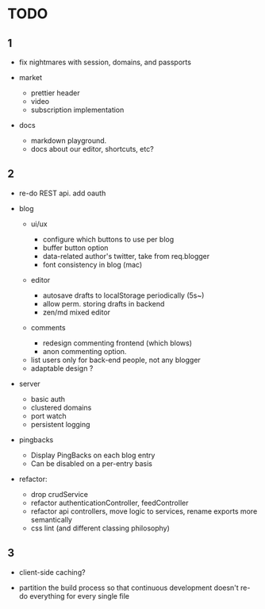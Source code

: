 # TODO 

## 1

- fix nightmares with session, domains, and passports

- market
  - prettier header
  - video
  - subscription implementation

- docs
  - markdown playground.
  - docs about our editor, shortcuts, etc?



## 2

- re-do REST api. add oauth

- blog
  + ui/ux
    - configure which buttons to use per blog
    - buffer button option
    - data-related author's twitter, take from req.blogger
    - font consistency in blog (mac)

  + editor    
    - autosave drafts to localStorage periodically (5s~)
    - allow perm. storing drafts in backend
    - zen/md mixed editor

  + comments
    - redesign commenting frontend (which blows)
    - anon commenting option.

  - list users only for back-end people, not any blogger
  - adaptable design ?

- server
  - basic auth
  - clustered domains
  - port watch
  - persistent logging

- pingbacks
  - Display PingBacks on each blog entry
  - Can be disabled on a per-entry basis

- refactor:
    - drop crudService
    - refactor authenticationController, feedController
    - refactor api controllers, move logic to services, rename exports more semantically
    - css lint (and different classing philosophy)



## 3

- client-side caching?

- partition the build process so that continuous development
  doesn't re-do everything for every single file
  